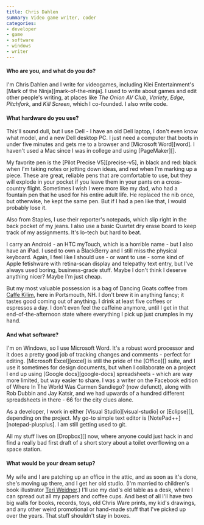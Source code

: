 ```yaml
---
title: Chris Dahlen
summary: Video game writer, coder
categories:
- developer
- game
- software
- windows
- writer
---
```


#### Who are you, and what do you do?

I'm Chris Dahlen and I write for videogames, including Klei Entertainment's [Mark of the Ninja][mark-of-the-ninja]. I used to write about games and edit other people's writing, at places like *The Onion AV Club*, *Variety*, *Edge*, *Pitchfork*, and *Kill Screen*, which I co-founded. I also write code.

#### What hardware do you use?

This'll sound dull, but I use Dell - I have an old Dell laptop, I don't even know what model, and a new Dell desktop PC. I just need a computer that boots in under five minutes and gets me to a browser and [Microsoft Word][word]. I haven't used a Mac since I was in college and using [PageMaker][].

My favorite pen is the [Pilot Precise V5][precise-v5], in black and red: black when I'm taking notes or jotting down ideas, and red when I'm marking up a piece. These are great, reliable pens that are comfortable to use, but they will explode in your pocket if you leave them in your pants on a cross-country flight. Sometimes I wish I were more like my dad, who had a fountain pen that he used for his entire adult life. He replaced the nib once, but otherwise, he kept the same pen. But if I had a pen like that, I would probably lose it.

Also from Staples, I use their reporter's notepads, which slip right in the back pocket of my jeans. I also use a basic Quartet dry erase board to keep track of my assignments. It's lo-tech but hard to beat.

I carry an Android - an HTC myTouch, which is a horrible name - but I also have an iPad. I used to own a BlackBerry and I still miss the physical keyboard. Again, I feel like I should use - or want to use - some kind of Apple fetishware with retina-scan display and telepathy text entry, but I've always used boring, business-grade stuff. Maybe I don't think I deserve anything nicer? Maybe I'm just cheap.

But my most valuable possession is a bag of Dancing Goats coffee from [Caffe Kilim](http://www.caffekilim.com/ "A cafe in Portsmouth."), here in Portsmouth, NH. I don't brew it in anything fancy; it tastes good coming out of anything. I drink at least five coffees or espressos a day. I don't even feel the caffeine anymore, until I get in that end-of-the-afternoon state where everything I pick up just crumples in my hand.

#### And what software?

I'm on Windows, so I use Microsoft Word. It's a robust word processor and it does a pretty good job of tracking changes and comments - perfect for editing. [Microsoft Excel][excel] is still the pride of the [Office][] suite, and I use it sometimes for design documents, but when I collaborate on a project I end up using [Google docs][google-docs] spreadsheets - which are way more limited, but way easier to share. I was a writer on the Facebook edition of Where In The World Was Carmen Sandiego? (now defunct), along with Rob Dubbin and Jay Katsir, and we had upwards of a hundred different spreadsheets in there - 66 for the city clues alone.

As a developer, I work in either [Visual Studio][visual-studio] or [Eclipse][], depending on the project. My go-to simple text editor is [NotePad++][notepad-plusplus]. I am still getting used to git.

All my stuff lives on [Dropbox][] now, where anyone could just hack in and find a really bad first draft of a short story about a toilet overflowing on a space station.

#### What would be your dream setup?

My wife and I are patching up an office in the attic, and as soon as it's done, she's moving up there, and I get her old studio. (I'm married to children's book illustrator [Teri Weidner](http://teriweidner.com/ "Teri's website.").) I'll use my dad's old table as a desk, where I can spread out all my papers and coffee cups. And best of all I'll have two big walls for books, records, toys, old Chris Ware prints, my kid's drawings, and any other weird promotional or hand-made stuff that I've picked up over the years. That stuff shouldn't stay in boxes.